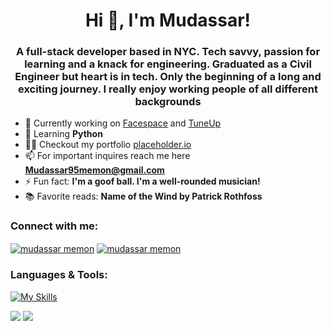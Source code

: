 <h1 align="center">Hi 👋, I'm Mudassar!</h1>
<h3 align="center">A full-stack developer based in NYC. Tech savvy, passion for learning and a knack for engineering. Graduated as a Civil Engineer but heart is in tech. Only the beginning of a long and exciting journey. I really enjoy working people of all different backgrounds</h3>

- 🔭 Currently working on [Facespace](https://tuneup-twco.onrender.com/) and [TuneUp](https://tuneup-twco.onrender.com/)
- 🌱 Learning **Python**
- 👨‍💻 Checkout my portfolio [placeholder.io](placeholder.io)
- 📫 For important inquires reach me here **Mudassar95memon@gmail.com**
- ⚡ Fun fact: **I'm a goof ball. I'm a well-rounded musician!**
- 📚 Favorite reads: **Name of the Wind by Patrick Rothfoss**

<h3 align="left">Connect with me:</h3>
<p align="left">
<a href="https://linkedin.com/in/mudassarmemon" target="blank"><img align="center" src="https://skillicons.dev/icons?i=linkedin" alt="mudassar memon"/></a>
<a href="https://www.instagram.com/muddymemon/" target="blank"><img align="center" src="https://skillicons.dev/icons?i=instagram" alt="mudassar memon"/></a>

<h3 align="left">Languages & Tools:</h3>

[![My Skills](https://skillicons.dev/icons?i=react,js,express,nodejs,redux,ruby,rails,postgres,mongodb,sqlite,css,html,aws,webpack,postman)](https://skillicons.dev)

![](http://github-profile-summary-cards.vercel.app/api/cards/profile-details?username=mudassarmemon&theme=city_lights)
![](http://github-profile-summary-cards.vercel.app/api/cards/most-commit-language?username=mudassarmemon&theme=city_lights)
